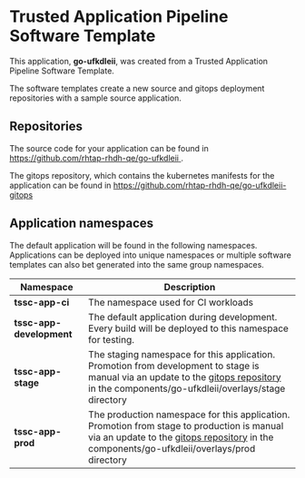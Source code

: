 # Trusted Application Pipeline Software Template

This application, **go-ufkdleii**, was created from a Trusted Application Pipeline Software Template.

The software templates create a new source and gitops deployment repositories with a sample source application. 

## Repositories

The source code for your application can be found in [https://github.com/rhtap-rhdh-qe/go-ufkdleii ](https://github.com/rhtap-rhdh-qe/go-ufkdleii ).
 
The gitops repository, which contains the kubernetes manifests for the application can be found in 
[https://github.com/rhtap-rhdh-qe/go-ufkdleii-gitops ](https://github.com/rhtap-rhdh-qe/go-ufkdleii-gitops ) 

## Application namespaces 

The default application will be found in the following namespaces. Applications can be deployed into unique namespaces or multiple software templates can also bet generated into the same group namespaces.  

|  Namespace   |  Description   |  
| -------- | -------- |
| **tssc-app-ci** | The namespace used for CI workloads |
| **tssc-app-development** | The default application during development. Every build will be deployed to this namespace for testing. |
| **tssc-app-stage** | The staging namespace for this application. Promotion from development to stage is manual via an update to the [gitops repository](https://github.com/rhtap-rhdh-qe/go-ufkdleii-gitops ) in the components/go-ufkdleii/overlays/stage directory |
| **tssc-app-prod** | The production namespace for this application. Promotion from stage to production is manual via an update to the [gitops repository](https://github.com/rhtap-rhdh-qe/go-ufkdleii-gitops ) in the components/go-ufkdleii/overlays/prod directory |